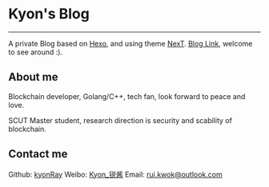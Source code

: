 # Kyon's Blog

---

A private Blog based on [Hexo](https://github.com/hexojs/hexo), and using theme [NexT](https://github.com/iissnan/hexo-theme-next).
[Blog Link](kyonray.com), welcome to see around :).

## About me

Blockchain developer, Golang/C++, tech fan, look forward to peace and love.

SCUT Master student, research direction is security and scability of blockchain.

## Contact me

Github: [kyonRay](https://github.com/kyonRay)
Weibo: [Kyon_锐酱](https://weibo.com/yoyokyon)
Email: [rui.kwok@outlook.com](mailto:rui.kwok@outlook.com)